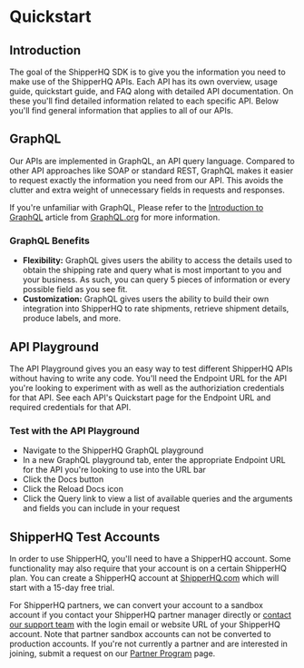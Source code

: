 # Quickstart

## Introduction
The goal of the ShipperHQ SDK is to give you the information you need to make use of the ShipperHQ APIs. Each API has its own overview, usage guide, quickstart guide, and FAQ along with detailed API documentation. On these you'll find detailed information related to each specific API. Below you'll find general information that applies to all of our APIs.

## GraphQL
Our APIs are implemented in GraphQL, an API query language. Compared to other API approaches like SOAP or standard REST, GraphQL makes it easier to request exactly the information you need from our API. This avoids the clutter and extra weight of unnecessary fields in requests and responses.

If you're unfamiliar with GraphQL, Please refer to the [Introduction to GraphQL](https://graphql.org/learn/) article from [GraphQL.org](https://graphql.org) for more information.

### GraphQL Benefits
- **Flexibility:** GraphQL gives users the ability to access the details used to obtain the shipping rate and query what is most important to you and your business. As such, you can query 5 pieces of information or every possible field as you see fit.
- **Customization:** GraphQL gives users the ability to build their own integration into ShipperHQ to rate shipments, retrieve shipment details, produce labels, and more.

## API Playground
The API Playground gives you an easy way to test different ShipperHQ APIs without having to write any code. You'll need the Endpoint URL for the API you're looking to experiment with as well as the authoriziation credentials for that API. See each API's Quickstart page for the Endpoint URL and required credentials for that API.

### Test with the API Playground
- Navigate to the ShipperHQ GraphQL playground
- In a new GraphQL playground tab, enter the appropriate Endpoint URL for the API you're looking to use into the URL bar
- Click the Docs button
- Click the Reload Docs icon
- Click the Query link to view a list of available queries and the arguments and fields you can include in your request

## ShipperHQ Test Accounts

In order to use ShipperHQ, you'll need to have a ShipperHQ account. Some functionality may also require that your account is on a certain ShipperHQ plan. You can create a ShipperHQ account at [ShipperHQ.com](https://shipperhq.com) which will start with a 15-day free trial.

For ShipperHQ partners, we can convert your account to a sandbox account if you contact your ShipperHQ partner manager directly or [contact our support team](http://localhost:3000/contact) with the login email or website URL of your ShipperHQ account. Note that partner sandbox accounts can not be converted to production accounts. If you're not currently a partner and are interested in joining, submit a request on our [Partner Program](https://shipperhq.com/partnerprogram) page.

